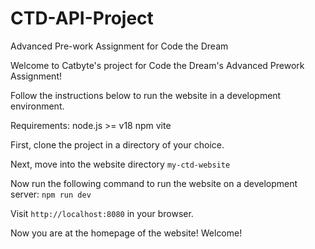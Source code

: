 # CTD-API-Project
Advanced Pre-work Assignment for Code the Dream

Welcome to Catbyte's project for Code the Dream's Advanced Prework Assignment!

Follow the instructions below to run the website in a development environment.

Requirements: node.js >= v18
              npm
              vite

First, clone the project in a directory of your choice. 

Next, move into the website directory `my-ctd-website`

Now run the following command to run the website on a development server:
`npm run dev`

Visit `http://localhost:8080` in your browser.

Now you are at the homepage of the website! Welcome!
